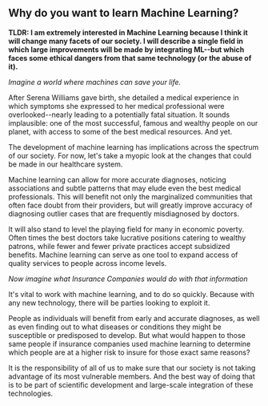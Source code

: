 ## Why do you want to learn Machine Learning?

**TLDR: I am extremely interested in Machine Learning because I think it will change many facets of our society. I will describe a single field in which large improvements will be made by integrating ML--but which faces some ethical dangers from that same technology (or the abuse of it).**



_Imagine a world where machines can save your life._

After Serena Williams gave birth, she detailed a medical experience in which symptoms she expressed to her medical professional were overlooked--nearly leading to a potentially fatal situation. It sounds implausible: one of the most successful, famous and wealthy people on our planet, with access to some of the best medical resources. And yet.

The development of machine learning has implications across the spectrum of our society. For now, let's take a myopic look at the changes that could be made in our healthcare system. 

Machine learning can allow for more accurate diagnoses, noticing associations and subtle patterns that may elude even the best medical professionals. This will benefit not only the marginalized communities that often face doubt from their providers, but will greatly improve accuracy of diagnosing outlier cases that are frequently misdiagnosed by doctors.

It will also stand to level the playing field for many in economic poverty. Often times the best doctors take lucrative positions catering to wealthy patrons, while fewer and fewer private practices accept subsidized benefits. Machine learning can serve as one tool to expand access of quality services to people across income levels.

_Now imagine what Insurance Companies would do with that information_

It's vital to work with machine learning, and to do so quickly. Because with any new technology, there will be parties looking to exploit it.

People as individuals will benefit from early and accurate diagnoses, as well as even finding out to what diseases or conditions they might be susceptible or predisposed to develop. But what would happen to those same people if insurance companies used machine learning to determine which people are at a higher risk to insure for those exact same reasons? 

It is the responsibility of all of us to make sure that our society is not taking advantage of its most vulnerable members. And the best way of doing that is to be part of scientific development and large-scale integration of these technologies.
